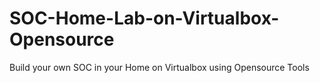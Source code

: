 # SOC-Home-Lab-on-Virtualbox-Opensource
Build your own SOC in your Home on Virtualbox using Opensource Tools
